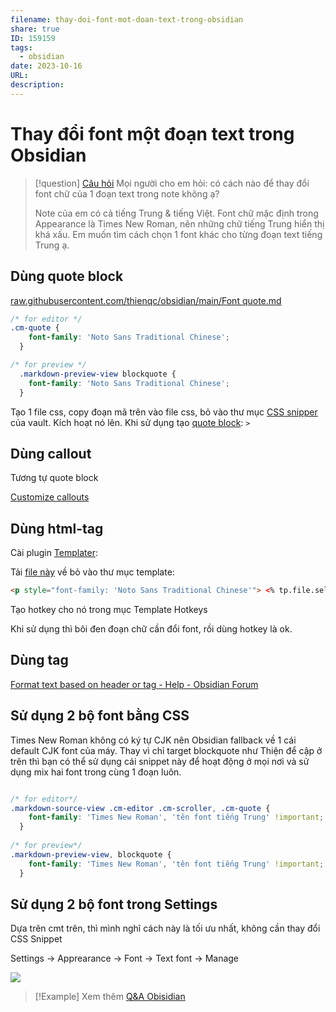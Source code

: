 ```yaml
---
filename: thay-doi-font-mot-doan-text-trong-obsidian
share: true
ID: 159159
tags:
  - obsidian
date: 2023-10-16
URL: 
description: 
---
```


# Thay đổi font một đoạn text trong Obsidian

> [!question] [Câu hỏi](https://www.facebook.com/groups/obsidian.secondbrain/posts/722968966370575/)
> Mọi người cho em hỏi: có cách nào để thay đổi font chữ của 1 đoạn text trong note không ạ?
> 
> Note của em có cả tiếng Trung & tiếng Việt. Font chữ mặc định trong Appearance là Times New Roman, nên những chữ tiếng Trung hiển thị khá xấu. Em muốn tìm cách chọn 1 font khác cho từng đoạn text tiếng Trung ạ.
## Dùng quote block

[raw.githubusercontent.com/thienqc/obsidian/main/Font quote.md](https://raw.githubusercontent.com/thienqc/obsidian/main/Font%20quote.md)

```css
/* for editor */
.cm-quote {
    font-family: 'Noto Sans Traditional Chinese';
  }

/* for preview */
  .markdown-preview-view blockquote {
    font-family: 'Noto Sans Traditional Chinese';
  }
```

Tạo 1 file css, copy đoạn mã trên vào file css, bỏ vào thư mục [CSS snipper](https://help.obsidian.md/Extending+Obsidian/CSS+snippets) của vault. Kích hoạt nó lên.
Khi sử dụng tạo [quote block](https://help.obsidian.md/Editing+and+formatting/Basic+formatting+syntax#Quotes): `>`

## Dùng callout

Tương tự quote block

[Customize callouts](https://help.obsidian.md/Editing+and+formatting/Callouts#Customize+callouts)
## Dùng html-tag

Cài plugin [Templater](https://github.com/SilentVoid13/Templater):

Tải [file này](https://raw.githubusercontent.com/thienqc/obsidian/main/CN%20font%20template.md) về bỏ vào thư mục template: 

```html
<p style="font-family: 'Noto Sans Traditional Chinese'"> <% tp.file.selection() %> </p>
```

Tạo hotkey cho nó trong mục Template Hotkeys

Khi sử dụng thì bôi đen đoạn chữ cần đổi font, rồi dùng hotkey là ok.

## Dùng tag

[Format text based on header or tag - Help - Obsidian Forum](https://forum.obsidian.md/t/format-text-based-on-header-or-tag/33754/4)

## Sử dụng 2 bộ font bằng CSS

Times New Roman không có ký tự CJK nên Obsidian fallback về 1 cái default CJK font của máy. Thay vì chỉ target blockquote như Thiện để cập ở trên thì bạn có thể sử dụng cái snippet này để hoạt động ở mọi nơi và sử dụng mix hai font trong cùng 1 đoạn luôn.

```css

/* for editor*/
.markdown-source-view .cm-editor .cm-scroller, .cm-quote {
    font-family: 'Times New Roman', 'tên font tiếng Trung' !important; 
  }
 
/* for preview*/
.markdown-preview-view, blockquote {
    font-family: 'Times New Roman', 'tên font tiếng Trung' !important; 
  }
```

## Sử dụng 2 bộ font trong Settings

Dựa trên cmt trên, thì mình nghĩ cách này là tối ưu nhất, không cần thay đổi CSS Snippet

Settings → Apprearance → Font → Text font → Manage

![](https://i.imgur.com/0tumERv.png)



> [!Example] Xem thêm
> [Q&A Obisidian](./Q&A-obsidian.md)
